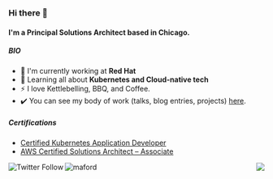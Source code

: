<!-- Social Section -->


### Hi there 👋
#### I'm a Principal Solutions Architect based in Chicago.


##### BIO

- 🏢 I'm currently working at **Red Hat**
- 🌱 Learning all about **Kubernetes and Cloud-native tech**
- ⚡️ I love Kettlebelling, BBQ, and Coffee.
- ✔️ You can see my body of work (talks, blog entries, projects) [here](https://github.com/michaelford85/my-work).

##### Certifications
<!-- <p align="left">
  <img height="175" title="My Work" src="images/ckad.png">
</p> -->
- [Certified Kubernetes Application Developer](https://www.credly.com/badges/eab9de0c-9af9-400e-898a-b4a9244cd2a4/public_url)
- [AWS Certified Solutions Architect – Associate](https://www.credly.com/badges/76b44f4a-6a6e-4cda-9676-a9b2b82220de/public_url)

<img align="left" alt="Twitter Follow" src="https://img.shields.io/twitter/follow/michaelford85?style=social">
<a href="https://linkedin.com/in/maford"><img align="left" src="https://img.shields.io/badge/LinkedIn-0077B5?style=plastic&logo=linkedin&logoColor=white" alt="maford" /></a>
<img align="right" src="https://komarev.com/ghpvc/?username=michaelford85&label=Views&style=plastic&color=orange">
<!--
**michaelford85/michaelford85** is a ✨ _special_ ✨ repository because its `README.md` (this file) appears on your GitHub profile.

Here are some ideas to get you started:

- 🔭 I’m currently working on ...
- 🌱 I’m currently learning ...
- 👯 I’m looking to collaborate on ...
- 🤔 I’m looking for help with ...
- 💬 Ask me about ...
- 📫 How to reach me: ...
- 😄 Pronouns: ...
- ⚡ Fun fact: ...
-->
